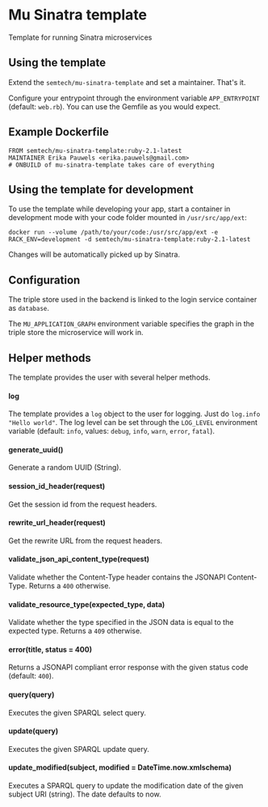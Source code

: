# Mu Sinatra template
Template for running Sinatra microservices

## Using the template
Extend the `semtech/mu-sinatra-template` and set a maintainer. That's it.

Configure your entrypoint through the environment variable `APP_ENTRYPOINT` (default: `web.rb`). You can use the Gemfile as you would expect.

## Example Dockerfile

    FROM semtech/mu-sinatra-template:ruby-2.1-latest
    MAINTAINER Erika Pauwels <erika.pauwels@gmail.com>
    # ONBUILD of mu-sinatra-template takes care of everything

## Using the template for development
To use the template while developing your app, start a container in development mode with your code folder mounted in `/usr/src/app/ext`:

    docker run --volume /path/to/your/code:/usr/src/app/ext -e RACK_ENV=development -d semtech/mu-sinatra-template:ruby-2.1-latest
    
Changes will be automatically picked up by Sinatra.

## Configuration
The triple store used in the backend is linked to the login service container as `database`.

The `MU_APPLICATION_GRAPH` environment variable specifies the graph in the triple store the microservice will work in.

## Helper methods
The template provides the user with several helper methods.

#### log
The template provides a `log` object to the user for logging. Just do `log.info "Hello world"`. The log level can be set through the `LOG_LEVEL` environment variable (default: `info`, values: `debug`, `info`, `warn`, `error`, `fatal`).

#### generate_uuid()
Generate a random UUID (String).

#### session_id_header(request)
Get the session id from the request headers.

#### rewrite_url_header(request)
Get the rewrite URL from the request headers.

#### validate_json_api_content_type(request)
Validate whether the Content-Type header contains the JSONAPI Content-Type. Returns a `400` otherwise.

#### validate_resource_type(expected_type, data)
Validate whether the type specified in the JSON data is equal to the expected type. Returns a `409` otherwise.

#### error(title, status = 400)
Returns a JSONAPI compliant error response with the given status code (default: `400`).

#### query(query)
Executes the given SPARQL select query.

#### update(query)
Executes the given SPARQL update query.

#### update_modified(subject, modified = DateTime.now.xmlschema)
Executes a SPARQL query to update the modification date of the given subject URI (string). The date defaults to now.
